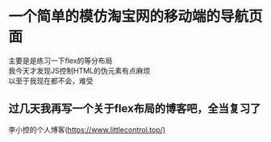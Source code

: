 # 一个简单的模仿淘宝网的移动端的导航页面

主要是是练习一下flex的等分布局  
我今天才发现JS控制HTML的伪元素有点麻烦  
以至于我现在都不会，难受  

## 过几天我再写一个关于flex布局的博客吧，全当复习了

李小控的个人博客(<https://www.littlecontrol.top/)>